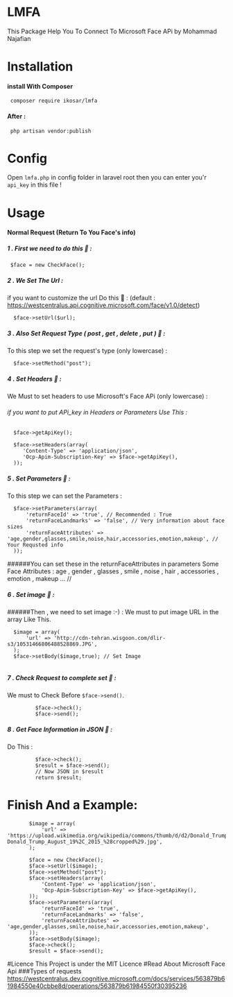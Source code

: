 # LMFA
This Package Help You To Connect To Microsoft Face APi 
by Mohammad Najafian
# Installation
#### install With Composer
```
 composer require ikosar/lmfa 
 ```
#### After : 

```
 php artisan vendor:publish 
 ```
 # Config
 Open ``` lmfa.php ``` in config folder in laravel root then you can enter you'r `` api_key `` in this file !
 # Usage 
 #### Normal Request  (Return To You Face's info)
 ##### 1 .  First we need to do this  :100: :  
 ``` 
  $face = new CheckFace();
 ```
 ##### 2 .  We Set The Url : 
  if you want to customize the url Do this :100: : (default : https://westcentralus.api.cognitive.microsoft.com/face/v1.0/detect)
  ````
    $face->setUrl($url);
  ````
 ##### 3 .  Also Set Request Type ( post , get , delete , put ) :100: : 
  To this step we set the request's type (only lowercase) : 
  ````
    $face->setMethod("post");
  ````
 ##### 4 .  Set Headers :100: : 
  We Must to set headers to use Microsoft's Face APi (only lowercase) : 
  ###### if you want to put APi_key in Headers or Parameters Use This :
  ````
    $face->getApiKey();
  ````
  ````
    $face->setHeaders(array(
       'Content-Type' => 'application/json',
       'Ocp-Apim-Subscription-Key' => $face->getApiKey(),
    ));
  ````
   ##### 5 .  Set Parameters :100: : 
To this step we can set the Parameters :
````
  $face->setParameters(array(
      'returnFaceId' => 'true', // Recommended : True 
      'returnFaceLandmarks' => 'false', // Very information about face sizes
      'returnFaceAttributes' => 'age,gender,glasses,smile,noise,hair,accessories,emotion,makeup', // Your Requsted info
  ));
````
######You can set these in the returnFaceAttributes in  parameters
Some Face Attributes : age , gender , glasses , smile , noise , hair , accessories , emotion , makeup ... 
//
##### 6 .  Set image :100: : 
######Then , we need to set image :-) : 
We must to put image URL in the array Like This.
````
  $image = array(
      'url' => 'http://cdn-tehran.wisgoon.com/dlir-s3/10531466806488528869.JPG',
  );
  $face->setBody($image,true); // Set Image
        
````
##### 7 .  Check Request to complete set :100: : 
We must to Check Before ```$face->send()```.
````
         $face->check();
         $face->send();        
````
##### 8 .  Get Face Information in JSON :100: : 
Do This :
````
         $face->check();
         $result = $face->send();
         // Now JSON in $result  
         return $result;      
````
#  Finish And a Example: 


 ```
        $image = array(
            'url' => 'https://upload.wikimedia.org/wikipedia/commons/thumb/d/d2/Donald_Trump_August_19%2C_2015_%28cropped%29.jpg/245px-Donald_Trump_August_19%2C_2015_%28cropped%29.jpg',
        );

        $face = new CheckFace();
        $face->setUrl($image);
        $face->setMethod("post");
        $face->setHeaders(array(
            'Content-Type' => 'application/json',
            'Ocp-Apim-Subscription-Key' => $face->getApiKey(),
        ));
        $face->setParameters(array(
            'returnFaceId' => 'true',
            'returnFaceLandmarks' => 'false',
            'returnFaceAttributes' => 'age,gender,glasses,smile,noise,hair,accessories,emotion,makeup',
        ));
        $face->setBody($image);
        $face->check();
        $result = $face->send();

 ```
#Licence
This Project is under the MIT Licence
#Read About Microsoft Face Api
###Types of requests
https://westcentralus.dev.cognitive.microsoft.com/docs/services/563879b61984550e40cbbe8d/operations/563879b61984550f30395236